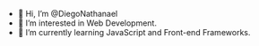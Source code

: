 - 👋 Hi, I’m @DiegoNathanael
- 👀 I’m interested in Web Development.
- 🌱 I’m currently learning JavaScript and Front-end Frameworks.

<!---
DiegoNathanael/DiegoNathanael is a ✨ special ✨ repository because its `README.md` (this file) appears on your GitHub profile.
You can click the Preview link to take a look at your changes.
--->
